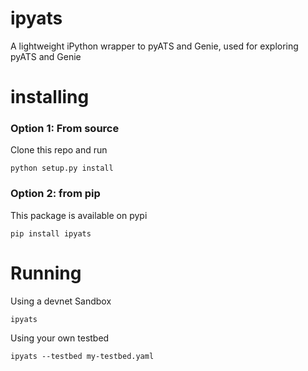 # ipyats

A lightweight iPython wrapper to pyATS and Genie, used for exploring pyATS and Genie


# installing

### Option 1: From source

Clone this repo and run
```
python setup.py install
```

### Option 2: from pip

This package is available on pypi

```
pip install ipyats
```

# Running

Using a devnet Sandbox

```
ipyats
```

Using your own testbed

```
ipyats --testbed my-testbed.yaml
```
